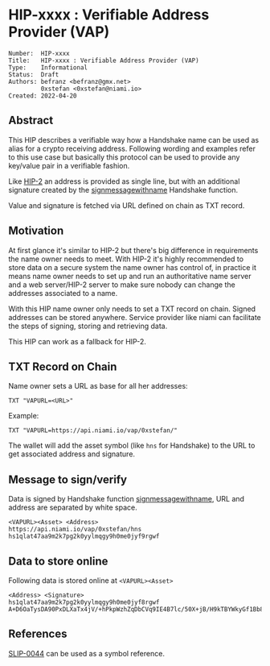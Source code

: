 # HIP-xxxx : Verifiable Address Provider (VAP)

```
Number:  HIP-xxxx
Title:   HIP-xxxx : Verifiable Address Provider (VAP)
Type:    Informational
Status:  Draft
Authors: befranz <befranz@gmx.net>
         0xstefan <0xstefan@niami.io>
Created: 2022-04-20
```

## Abstract

This HIP describes a verifiable way how a Handshake name can be used as alias for a crypto receiving address. Following wording and examples refer to this use case but basically this protocol can be used to provide any key/value pair in a verifiable fashion.

Like [HIP-2](https://github.com/handshake-org/HIPs/blob/master/HIP-0002.md) an address is provided as single line, but with an additional signature created by the [signmessagewithname](https://hsd-dev.org/api-docs/#signmessagewithname) Handshake function.

Value and signature is fetched via URL defined on chain as TXT record.

## Motivation

At first glance it's similar to HIP-2 but there's big difference in requirements the name owner needs to meet. With HIP-2 it's highly recommended to store data on a secure system the name owner has control of, in practice it means name owner needs to set up and run an authoritative name server and a web server/HIP-2 server to make sure nobody can change the addresses associated to a name.

With this HIP name owner only needs to set a TXT record on chain. Signed addresses can be stored anywhere. Service provider like niami can facilitate the steps of signing, storing and retrieving data.

This HIP can work as a fallback for HIP-2.

## TXT Record on Chain

Name owner sets a URL as base for all her addresses:

```TXT "VAPURL=<URL>"```

Example:

```TXT "VAPURL=https://api.niami.io/vap/0xstefan/"```

The wallet will add the asset symbol (like `hns` for Handshake) to the URL to get associated address and signature.

## Message to sign/verify

Data is signed by Handshake function [signmessagewithname](https://hsd-dev.org/api-docs/#signmessagewithname), URL and address are separated by white space.

```
<VAPURL><Asset> <Address>
https://api.niami.io/vap/0xstefan/hns hs1qlat47aa9m2k7pg2k0yylmqgy9h0me0jyf9rgwf
```

## Data to store online

Following data is stored online at `<VAPURL><Asset>`

```
<Address> <Signature>
hs1qlat47aa9m2k7pg2k0yylmqgy9h0me0jyf8rgwf A+D6OaTysDA90PxDLXaTx4jV/+hPkpWzhZqDbCVq9IE4B7lc/50X+jB/H9kTBYWkyGf1Bb862vS/0aQGF9dOmg==
```

## References

[SLIP-0044](https://github.com/satoshilabs/slips/blob/master/slip-0044.md) can be used as a symbol reference.
